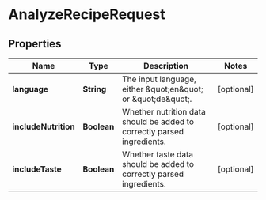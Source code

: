 

# AnalyzeRecipeRequest

## Properties

Name | Type | Description | Notes
------------ | ------------- | ------------- | -------------
**language** | **String** | The input language, either \&quot;en\&quot; or \&quot;de\&quot;. |  [optional]
**includeNutrition** | **Boolean** | Whether nutrition data should be added to correctly parsed ingredients. |  [optional]
**includeTaste** | **Boolean** | Whether taste data should be added to correctly parsed ingredients. |  [optional]




